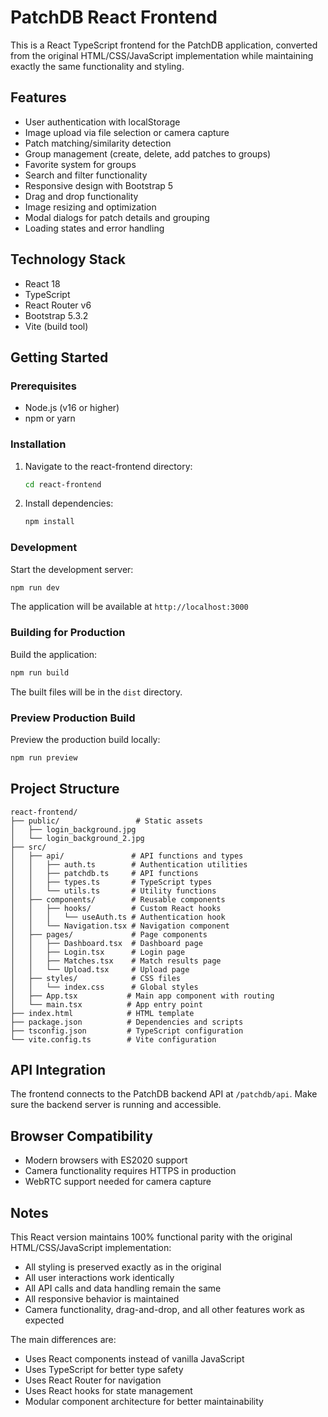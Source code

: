 # PatchDB React Frontend

This is a React TypeScript frontend for the PatchDB application, converted from the original HTML/CSS/JavaScript implementation while maintaining exactly the same functionality and styling.

## Features

- User authentication with localStorage
- Image upload via file selection or camera capture  
- Patch matching/similarity detection
- Group management (create, delete, add patches to groups)
- Favorite system for groups
- Search and filter functionality
- Responsive design with Bootstrap 5
- Drag and drop functionality
- Image resizing and optimization
- Modal dialogs for patch details and grouping
- Loading states and error handling

## Technology Stack

- React 18
- TypeScript
- React Router v6
- Bootstrap 5.3.2
- Vite (build tool)

## Getting Started

### Prerequisites

- Node.js (v16 or higher)
- npm or yarn

### Installation

1. Navigate to the react-frontend directory:
   ```bash
   cd react-frontend
   ```

2. Install dependencies:
   ```bash
   npm install
   ```

### Development

Start the development server:
```bash
npm run dev
```

The application will be available at `http://localhost:3000`

### Building for Production

Build the application:
```bash
npm run build
```

The built files will be in the `dist` directory.

### Preview Production Build

Preview the production build locally:
```bash
npm run preview
```

## Project Structure

```
react-frontend/
├── public/                 # Static assets
│   ├── login_background.jpg
│   └── login_background_2.jpg
├── src/
│   ├── api/               # API functions and types
│   │   ├── auth.ts        # Authentication utilities
│   │   ├── patchdb.ts     # API functions
│   │   ├── types.ts       # TypeScript types
│   │   └── utils.ts       # Utility functions
│   ├── components/        # Reusable components
│   │   ├── hooks/         # Custom React hooks
│   │   │   └── useAuth.ts # Authentication hook
│   │   └── Navigation.tsx # Navigation component
│   ├── pages/             # Page components
│   │   ├── Dashboard.tsx  # Dashboard page
│   │   ├── Login.tsx      # Login page
│   │   ├── Matches.tsx    # Match results page
│   │   └── Upload.tsx     # Upload page
│   ├── styles/            # CSS files
│   │   └── index.css      # Global styles
│   ├── App.tsx           # Main app component with routing
│   └── main.tsx          # App entry point
├── index.html            # HTML template
├── package.json          # Dependencies and scripts
├── tsconfig.json         # TypeScript configuration
└── vite.config.ts        # Vite configuration
```

## API Integration

The frontend connects to the PatchDB backend API at `/patchdb/api`. Make sure the backend server is running and accessible.

## Browser Compatibility

- Modern browsers with ES2020 support
- Camera functionality requires HTTPS in production
- WebRTC support needed for camera capture

## Notes

This React version maintains 100% functional parity with the original HTML/CSS/JavaScript implementation:
- All styling is preserved exactly as in the original
- All user interactions work identically  
- All API calls and data handling remain the same
- All responsive behavior is maintained
- Camera functionality, drag-and-drop, and all other features work as expected

The main differences are:
- Uses React components instead of vanilla JavaScript
- Uses TypeScript for better type safety
- Uses React Router for navigation
- Uses React hooks for state management
- Modular component architecture for better maintainability
